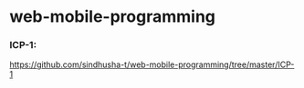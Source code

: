 # web-mobile-programming

### ICP-1:
https://github.com/sindhusha-t/web-mobile-programming/tree/master/ICP-1
